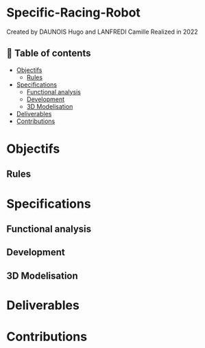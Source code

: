 # Specific-Racing-Robot
Created by DAUNOIS Hugo and LANFREDI Camille 
Realized in 2022

## 📖 Table of contents

- [Objectifs](#-Objectifs)
  - [Rules](#Rules)   
- [Specifications](#-Specifications)
  - [Functional analysis](#Functional-analysis)
  - [Development](#development)
  - [3D Modelisation](#3D-Modelisation)
- [Deliverables](#Deliverables)
- [Contributions](#-contributions)


# Objectifs
## Rules
# Specifications
## Functional analysis
## Development
## 3D Modelisation
# Deliverables
# Contributions
